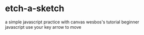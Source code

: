 # etch-a-sketch
a simple javascript practice with canvas
wesbos's tutorial beginner javascript
use your key arrow to move
